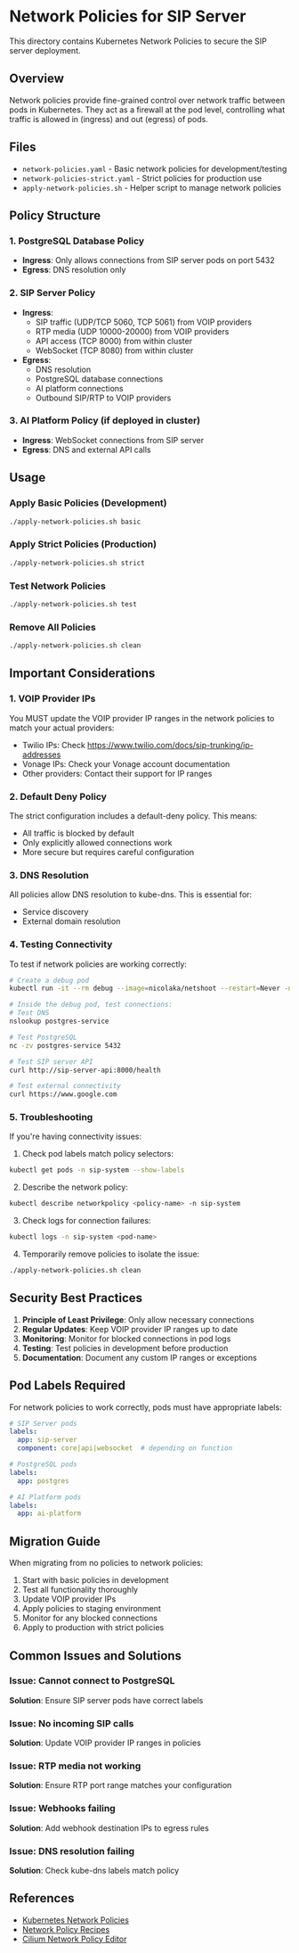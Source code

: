 # Network Policies for SIP Server

This directory contains Kubernetes Network Policies to secure the SIP server deployment.

## Overview

Network policies provide fine-grained control over network traffic between pods in Kubernetes. They act as a firewall at the pod level, controlling what traffic is allowed in (ingress) and out (egress) of pods.

## Files

- `network-policies.yaml` - Basic network policies for development/testing
- `network-policies-strict.yaml` - Strict policies for production use
- `apply-network-policies.sh` - Helper script to manage network policies

## Policy Structure

### 1. PostgreSQL Database Policy
- **Ingress**: Only allows connections from SIP server pods on port 5432
- **Egress**: DNS resolution only

### 2. SIP Server Policy
- **Ingress**: 
  - SIP traffic (UDP/TCP 5060, TCP 5061) from VOIP providers
  - RTP media (UDP 10000-20000) from VOIP providers
  - API access (TCP 8000) from within cluster
  - WebSocket (TCP 8080) from within cluster
- **Egress**:
  - DNS resolution
  - PostgreSQL database connections
  - AI platform connections
  - Outbound SIP/RTP to VOIP providers

### 3. AI Platform Policy (if deployed in cluster)
- **Ingress**: WebSocket connections from SIP server
- **Egress**: DNS and external API calls

## Usage

### Apply Basic Policies (Development)
```bash
./apply-network-policies.sh basic
```

### Apply Strict Policies (Production)
```bash
./apply-network-policies.sh strict
```

### Test Network Policies
```bash
./apply-network-policies.sh test
```

### Remove All Policies
```bash
./apply-network-policies.sh clean
```

## Important Considerations

### 1. VOIP Provider IPs
You MUST update the VOIP provider IP ranges in the network policies to match your actual providers:

- Twilio IPs: Check https://www.twilio.com/docs/sip-trunking/ip-addresses
- Vonage IPs: Check your Vonage account documentation
- Other providers: Contact their support for IP ranges

### 2. Default Deny Policy
The strict configuration includes a default-deny policy. This means:
- All traffic is blocked by default
- Only explicitly allowed connections work
- More secure but requires careful configuration

### 3. DNS Resolution
All policies allow DNS resolution to kube-dns. This is essential for:
- Service discovery
- External domain resolution

### 4. Testing Connectivity
To test if network policies are working correctly:

```bash
# Create a debug pod
kubectl run -it --rm debug --image=nicolaka/netshoot --restart=Never -n sip-system -- /bin/bash

# Inside the debug pod, test connections:
# Test DNS
nslookup postgres-service

# Test PostgreSQL
nc -zv postgres-service 5432

# Test SIP server API
curl http://sip-server-api:8000/health

# Test external connectivity
curl https://www.google.com
```

### 5. Troubleshooting

If you're having connectivity issues:

1. Check pod labels match policy selectors:
```bash
kubectl get pods -n sip-system --show-labels
```

2. Describe the network policy:
```bash
kubectl describe networkpolicy <policy-name> -n sip-system
```

3. Check logs for connection failures:
```bash
kubectl logs -n sip-system <pod-name>
```

4. Temporarily remove policies to isolate the issue:
```bash
./apply-network-policies.sh clean
```

## Security Best Practices

1. **Principle of Least Privilege**: Only allow necessary connections
2. **Regular Updates**: Keep VOIP provider IP ranges up to date
3. **Monitoring**: Monitor for blocked connections in pod logs
4. **Testing**: Test policies in development before production
5. **Documentation**: Document any custom IP ranges or exceptions

## Pod Labels Required

For network policies to work correctly, pods must have appropriate labels:

```yaml
# SIP Server pods
labels:
  app: sip-server
  component: core|api|websocket  # depending on function

# PostgreSQL pods
labels:
  app: postgres

# AI Platform pods
labels:
  app: ai-platform
```

## Migration Guide

When migrating from no policies to network policies:

1. Start with basic policies in development
2. Test all functionality thoroughly
3. Update VOIP provider IPs
4. Apply policies to staging environment
5. Monitor for any blocked connections
6. Apply to production with strict policies

## Common Issues and Solutions

### Issue: Cannot connect to PostgreSQL
**Solution**: Ensure SIP server pods have correct labels

### Issue: No incoming SIP calls
**Solution**: Update VOIP provider IP ranges in policies

### Issue: RTP media not working
**Solution**: Ensure RTP port range matches your configuration

### Issue: Webhooks failing
**Solution**: Add webhook destination IPs to egress rules

### Issue: DNS resolution failing
**Solution**: Check kube-dns labels match policy

## References

- [Kubernetes Network Policies](https://kubernetes.io/docs/concepts/services-networking/network-policies/)
- [Network Policy Recipes](https://github.com/ahmetb/kubernetes-network-policy-recipes)
- [Cilium Network Policy Editor](https://editor.cilium.io/)